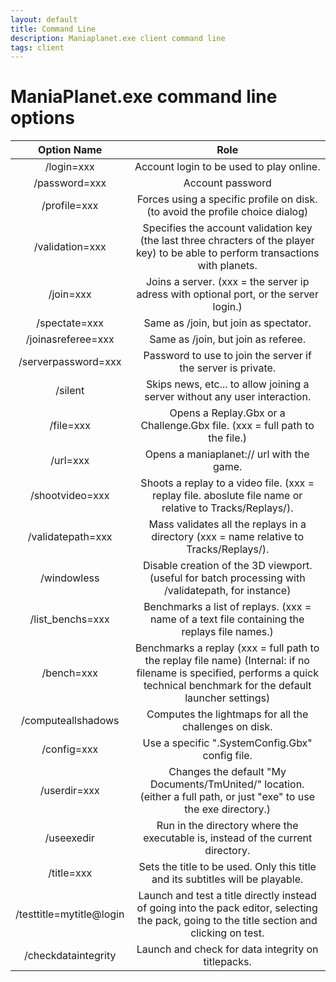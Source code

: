 ```yaml
---
layout: default
title: Command Line
description: Maniaplanet.exe client command line
tags: client
---
```


# ManiaPlanet.exe command line options

| Option Name              | Role                                                                                                                                                                          |
|:------------------------:|:-----------------------------------------------------------------------------------------------------------------------------------------------------------------------------:|
| /login=xxx               | Account login to be used to play online.                                                                                                                                      |
| /password=xxx            | Account password                                                                                                                                                              |
| /profile=xxx             | Forces using a specific profile on disk. (to avoid the profile choice dialog)                                                                                                 |
| /validation=xxx          | Specifies the account validation key (the last three chracters of the player key) to be able to perform transactions with planets.                                            |
| /join=xxx                | Joins a server. (xxx = the server ip adress with optional port, or the server login.)                                                                                         |
| /spectate=xxx            | Same as /join, but join as spectator.                                                                                                                                         |
| /joinasreferee=xxx       | Same as /join, but join as referee.                                                                                                                                           |
| /serverpassword=xxx      | Password to use to join the server if the server is private.                                                                                                                  |
| /silent                  | Skips news, etc... to allow joining a server without any user interaction.                                                                                                    |
| /file=xxx                | Opens a Replay.Gbx or a Challenge.Gbx file. (xxx = full path to the file.)                                                                                                    |
| /url=xxx                 | Opens a maniaplanet:// url with the game.                                                                                                                                     |
| /shootvideo=xxx          | Shoots a replay to a video file. (xxx = replay file. aboslute file name or relative to Tracks/Replays/).                                                                      |
| /validatepath=xxx        | Mass validates all the replays in a directory (xxx = name relative to Tracks/Replays/).                                                                                       |
| /windowless              | Disable creation of the 3D viewport. (useful for batch processing with /validatepath, for instance)                                                                           |
| /list_benchs=xxx         | Benchmarks a list of replays. (xxx = name of a text file containing the replays file names.)                                                                                  |
| /bench=xxx               | Benchmarks a replay (xxx = full path to the replay file name) (Internal: if no filename is specified, performs a quick technical benchmark for the default launcher settings) |
| /computeallshadows       | Computes the lightmaps for all the challenges on disk.                                                                                                                        |
| /config=xxx              | Use a specific ".SystemConfig.Gbx" config file.                                                                                                                               |
| /userdir=xxx             | Changes the default "My Documents/TmUnited/" location. (either a full path, or just "exe" to use the exe directory.)                                                          |
| /useexedir               | Run in the directory where the executable is, instead of the current directory.                                                                                               |
| /title=xxx               | Sets the title to be used. Only this title and its subtitles will be playable.                                                                                                |
| /testtitle=mytitle@login | Launch and test a title directly instead of going into the pack editor, selecting the pack, going to the title section and clicking on test.                                  |
| /checkdataintegrity | Launch and check for data integrity on titlepacks.                                  |
